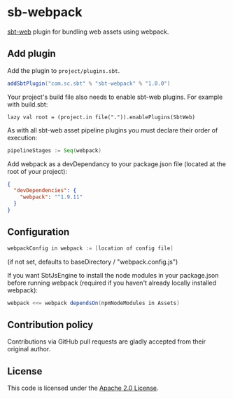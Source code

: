 sb-webpack
==========

[sbt-web] plugin for bundling web assets using webpack.

Add plugin
----------

Add the plugin to `project/plugins.sbt`.

```scala
addSbtPlugin("com.sc.sbt" % "sbt-webpack" % "1.0.0")
```

Your project's build file also needs to enable sbt-web plugins. For example with build.sbt:

    lazy val root = (project.in file(".")).enablePlugins(SbtWeb)

As with all sbt-web asset pipeline plugins you must declare their order of execution:

```scala
pipelineStages := Seq(webpack)
```

Add webpack as a devDependancy to your package.json file (located at the root of your project):
```json
{
  "devDependencies": {
    "webpack": "^1.9.11"
  }
}
```

Configuration
-------------

```scala
webpackConfig in webpack := [location of config file]
```
(if not set, defaults to baseDirectory / "webpack.config.js")

If you want SbtJsEngine to install the node modules in your package.json before running webpack (required if you haven't already locally installed webpack):
```scala
webpack <<= webpack dependsOn(npmNodeModules in Assets)
```


Contribution policy
-------------------

Contributions via GitHub pull requests are gladly accepted from their original
author.


License
-------

This code is licensed under the [Apache 2.0 License][apache].


[sbt-web]: https://github.com/sbt/sbt-web
[apache]: http://www.apache.org/licenses/LICENSE-2.0.html
